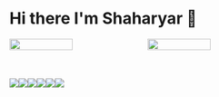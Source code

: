 # Hi there I'm Shaharyar 🤝

<div style="display: flex">
<img align="left" width="47%" src="https://github-readme-stats.vercel.app/api?username=Shaharyar-saleem&show_icons=true&theme=radical" />

<img align="right" width="47%" src="https://github-readme-stats.vercel.app/api/top-langs/?username=Shaharyar-saleem&layout=compact" />

</div>

<div style="display: flex; margin-top: 50px;">
   <img src="https://img.shields.io/badge/html5-%23E34F26.svg?style=for-the-badge&logo=html5&logoColor=white" />
   <img src="https://img.shields.io/badge/javascript-%23323330.svg?style=for-the-badge&logo=javascript&logoColor=%23F7DF1E" />
   <img src="https://img.shields.io/badge/php-%23777BB4.svg?style=for-the-badge&logo=php&logoColor=white" />
   <img src="https://img.shields.io/badge/css3-%231572B6.svg?style=for-the-badge&logo=css3&logoColor=white" />
   <img src="https://img.shields.io/badge/c++-%2300599C.svg?style=for-the-badge&logo=c%2B%2B&logoColor=white" />
   <img src="https://img.shields.io/badge/c%23-%23239120.svg?style=for-the-badge&logo=c-sharp&logoColor=white" />
</div>


